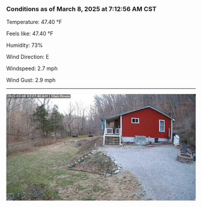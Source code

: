 ### Conditions as of March 8, 2025 at 7:12:56 AM CST 

Temperature: 47.40 &deg;F

Feels like: 47.40 &deg;F

Humidity: 73%

Wind Direction: E

Windspeed: 2.7 mph

Wind Gust: 2.9 mph

---

<img src="./images/latest.jpeg"/>

